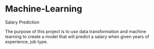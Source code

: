 # Machine-Learning
Salary Prediction

The purpose of this project is to use data transformation and machine learning to create a model that will predict a salary when given years of experience, job type. 
